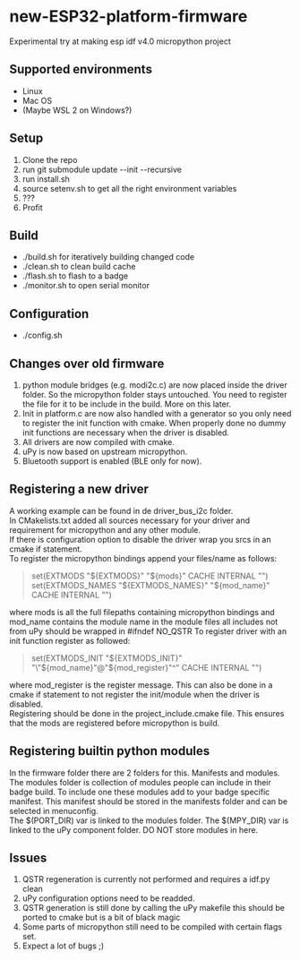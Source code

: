 # new-ESP32-platform-firmware
Experimental try at making esp idf v4.0 micropython project

## Supported environments
* Linux
* Mac OS
* (Maybe WSL 2 on Windows?)

## Setup
1. Clone the repo  
2. run git submodule update --init --recursive  
3. run install.sh  
4. source setenv.sh to get all the right environment variables
5. ???  
6. Profit  

## Build
* ./build.sh for iteratively building changed code
* ./clean.sh to clean build cache
* ./flash.sh to flash to a badge
* ./monitor.sh to open serial monitor

## Configuration
* ./config.sh

## Changes over old firmware
1. python module bridges (e.g. modi2c.c) are now placed inside the driver folder. So the micropython folder stays untouched. You need to register the file for it to be include in the build. More on this later.  
2. Init in platform.c are now also handled with a generator so you only need to register the init function with cmake. When properly done no dummy init functions are necessary when the driver is disabled.  
3. All drivers are now compiled with cmake.  
4. uPy is now based on upstream micropython.    
5. Bluetooth support is enabled (BLE only for now).    

## Registering a new driver
A working example can be found in de driver_bus_i2c folder.  
In CMakelists.txt added all sources necessary for your driver and requirement for micropython and any other module.  
If there is configuration option to disable the driver wrap you srcs in an cmake if statement.  
To register the micropython bindings append your files/name as follows:
 >set(EXTMODS "${EXTMODS}" "${mods}" CACHE INTERNAL "")  
 >set(EXTMODS_NAMES "${EXTMODS_NAMES}" "${mod_name}" CACHE INTERNAL "")  
 
 where mods is all the full filepaths containing micropython bindings and mod_name contains the module name
 in the module files all includes not from uPy should be wrapped in #ifndef NO_QSTR 
To register driver with an init function register as followed:  
 >set(EXTMODS_INIT "${EXTMODS_INIT}" "\"${mod_name}\"@\"${mod_register}\"^" CACHE INTERNAL "")  
 
 where mod_register is the register message. This can also be done in a cmake if statement to not register the init/module when the driver is disabled.  
 Registering should be done in the project_include.cmake file. This ensures that the mods are registered before micropython is build.

## Registering builtin python modules
In the firmware folder there are 2 folders for this. Manifests and modules. The modules folder is collection of modules people can include in their badge build. To include one these modules add to your badge specific manifest. This manifest should be stored in the manifests folder and can be selected in menuconfig.  
The $(PORT_DIR) var is linked to the modules folder. The $(MPY_DIR) var is linked to the uPy component folder. DO NOT store modules in here.


## Issues
1. QSTR regeneration is currently not performed and requires a idf.py clean
2. uPy configuration options need to be readded.
3. QSTR generation is still done by calling the uPy makefile this should be ported to cmake but is a bit of black magic
4. Some parts of micropython still need to be compiled with certain flags set.
5. Expect a lot of bugs ;)
